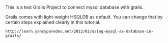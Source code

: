 This is a test Grails Project to connect mysql database with grails. 
	
Grails comes with light-weight HSQLDB as default. You can change that by certain steps explained clearly in this tutorial.
	
	http://learn.yancyparedes.net/2012/02/using-mysql-as-database-in-grails/
	
